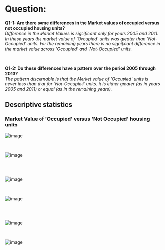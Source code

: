 # Question:
**Q1-1: Are there some differences in the Market values of occupied versus not occupied housing units?**
<br>
*Difference in the Market Values is significant only for years 2005 and 2011. In these years the market value of 'Occupied' units was greater than 'Not-Occupied' units.
For the remaining years there is no significant difference in the market value across 'Occupied' and 'Not-Occupied' units.*

<br>

**Q1-2: Do these differences have a pattern over the period 2005 through 2013?**
<br>
*The pattern discernable is that the Market value of 'Occupied' units is never less than that for 'Not-Occupied' units. It is either greater (as in years 2005 and 2011) or equal (as in the remaining years).*
<br>

## Descriptive statistics
### Market Value of 'Occupied' versus 'Not Occupied' housing units
![image](https://user-images.githubusercontent.com/58776067/209423233-6df4b68a-265e-4f7f-b251-d1f02f35a6aa.png) 

<br>

![image](https://user-images.githubusercontent.com/58776067/209423333-e187227d-fbff-4d79-9f77-cb8d68501aa2.png)

<br>
<br>

![image](https://user-images.githubusercontent.com/58776067/209424168-7cb75494-0658-4dd3-9e7f-574bad168bbb.png)



<br>

![image](https://user-images.githubusercontent.com/58776067/209423840-730e3876-98ff-408d-b391-87d709d440f2.png)

<br>
<br>

![image](https://user-images.githubusercontent.com/58776067/209423865-33fd33f8-ee07-4f6d-9814-c010577ce600.png)

<br>

![image](https://user-images.githubusercontent.com/58776067/209423873-642da967-253e-4af4-8b9d-6856356155ec.png)


